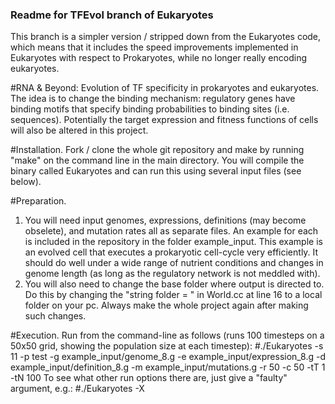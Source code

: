 ### Readme for TFEvol branch of Eukaryotes ###

This branch is a simpler version / stripped down from the Eukaryotes code, which means that it includes the speed improvements implemented in Eukaryotes with respect to Prokaryotes, while no longer really encoding eukaryotes.

#RNA & Beyond: Evolution of TF specificity in prokaryotes and eukaryotes.
The idea is to change the binding mechanism: regulatory genes have binding motifs that specify binding probabilities to binding sites (i.e. sequences). Potentially the target expression and fitness functions of cells will also be altered in this project.

#Installation.
Fork / clone the whole git repository and make by running "make" on the command line in the main directory. You will compile the binary called Eukaryotes and can run this using several input files (see below).

#Preparation.
1) You will need input genomes, expressions, definitions (may become obselete), and mutation rates all as separate files. An example for each is included in the repository in the folder example_input. This example is an evolved cell that executes a prokaryotic cell-cycle very efficiently. It should do well under a wide range of nutrient conditions and changes in genome length (as long as the regulatory network is not meddled with).
2) You will also need to change the base folder where output is directed to. Do this by changing the "string folder = " in World.cc at line 16 to a local folder on your pc. Always make the whole project again after making such changes.

#Execution.
Run from the command-line as follows (runs 100 timesteps on a 50x50 grid, showing the population size at each timestep):
#./Eukaryotes -s 11 -p test -g example_input/genome_8.g -e example_input/expression_8.g -d example_input/definition_8.g -m example_input/mutations.g -r 50 -c 50 -tT 1 -tN 100
To see what other run options there are, just give a "faulty" argument, e.g.:
#./Eukaryotes -X
